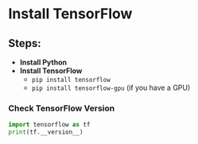 # Install TensorFlow

## Steps:
- <b> Install Python </b>
- <b> Install TensorFlow </b>
    - `pip install tensorflow`
    - `pip install tensorflow-gpu` (if you have a GPU)

### Check TensorFlow Version

```python
import tensorflow as tf
print(tf.__version__)
```


